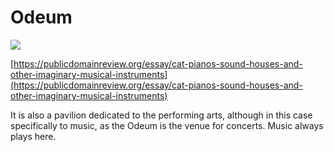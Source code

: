 # Odeum

![](<../../../.gitbook/assets/36 - Odeón.jpg>)

[https://publicdomainreview.org/essay/cat-pianos-sound-houses-and-other-imaginary-musical-instruments](https://publicdomainreview.org/essay/cat-pianos-sound-houses-and-other-imaginary-musical-instruments)

It is also a pavilion dedicated to the performing arts, although in this case specifically to music, as the Odeum is the venue for concerts. Music always plays here.
